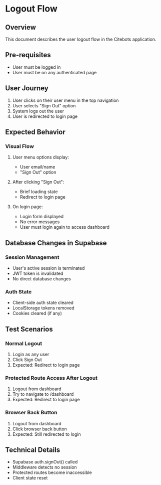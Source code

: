 # Logout Flow

## Overview
This document describes the user logout flow in the Citebots application.

## Pre-requisites
- User must be logged in
- User must be on any authenticated page

## User Journey
1. User clicks on their user menu in the top navigation
2. User selects "Sign Out" option
3. System logs out the user
4. User is redirected to login page

## Expected Behavior

### Visual Flow
1. User menu options display:
   - User email/name
   - "Sign Out" option

2. After clicking "Sign Out":
   - Brief loading state
   - Redirect to login page

3. On login page:
   - Login form displayed
   - No error messages
   - User must login again to access dashboard

## Database Changes in Supabase

### Session Management
- User's active session is terminated
- JWT token is invalidated
- No direct database changes

### Auth State
- Client-side auth state cleared
- LocalStorage tokens removed
- Cookies cleared (if any)

## Test Scenarios

### Normal Logout
1. Login as any user
2. Click Sign Out
3. Expected: Redirect to login page

### Protected Route Access After Logout
1. Logout from dashboard
2. Try to navigate to /dashboard
3. Expected: Redirect to login page

### Browser Back Button
1. Logout from dashboard
2. Click browser back button
3. Expected: Still redirected to login

## Technical Details
- Supabase auth.signOut() called
- Middleware detects no session
- Protected routes become inaccessible
- Client state reset